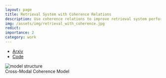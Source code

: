 ```yaml
---
layout: page
title: Retrieval System with Coherence Relations
description: Use coherence relations to improve retrieval system performance
img: /assets/img/retrieval_with_coherence.jpg
redict:
importance: 2
category: work
---
```



* [Arxiv](https://arxiv.org/abs/2109.11047) 
* [Code](https://github.com/Hareesh-Ravi/Mutimodal-Discourse) 


<div class="row">
    <div class="col-sm mt-3 mt-md-0">
        <img class="img-fluid rounded z-depth-1" alt='model structure' src="{{ '/assets/img/retrieval_with_coherence.jpg' | relative_url }}" alt="" title="example image"/>
    </div>
</div>
<div class="caption">
    Cross-Modal Coherence Model
</div>
